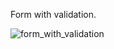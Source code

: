 Form with validation.

![form_with_validation](https://user-images.githubusercontent.com/98387598/173155002-4cc7ad8c-aa23-402b-b32d-696f06c1c23f.gif)
